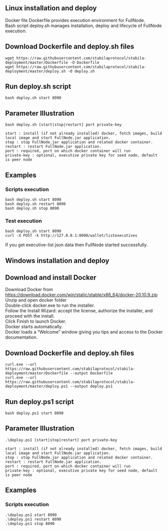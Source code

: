 ## Linux installation and deploy
Docker file Dockerfile provides execution environment for FullNode.<br/> 
Bash script deploy.sh manages installation, deploy and lifecycle of FullNode execution.

## Download Dockerfile and deploy.sh files

```shell
wget https://raw.githubusercontent.com/stabilaprotocol/stabila-deployment/master/Dockerfile -O Dockerfile
wget https://raw.githubusercontent.com/stabilaprotocol/stabila-deployment/master/deploy.sh -O deploy.sh
```
## Run deploy.sh script
```shell
bash deploy.sh start 8090
```

## Parameter Illustration

```shell
bash deploy.sh [start|stop|restart] port private-key

start : install (if not already installed) docker, fetch images, build local image and start FullNode.jar application.
stop : stop FullNode.jar application and related docker container.
restart : restart FullNode.jar application.
port : required, port on which docker container will run
private-key : optional, executive private key for seed node, default is peer node
```

## Examples

### Scripts execution

```shell
bash deploy.sh start 8090
bash deploy.sh restart 8090
bash deploy.sh stop 8090
```

### Test execution
```shell
bash deploy.sh start 8090
curl -X POST -k http://127.0.0.1:8090/wallet/listexecutives
```
If you get executive-list json data then FullNode started successfully.

## Windows installation and deploy

## Download and install Docker
Download Docker from https://download.docker.com/win/static/stable/x86_64/docker-20.10.9.zip<br/>
Unzip and open docker folder<br/>
Double-click docker.exe to run the installer.<br/>
Follow the Install Wizard: accept the license, authorize the installer, and proceed with the install.<br/>
Click Finish to launch Docker.<br/>
Docker starts automatically.<br/>
Docker loads a “Welcome” window giving you tips and access to the Docker documentation.

## Download Dockerfile and deploy.sh files

```shell
curl.exe --url https://raw.githubusercontent.com/stabilaprotocol/stabila-deployment/master/Dockerfile --output Dockerfile
curl.exe --url https://raw.githubusercontent.com/stabilaprotocol/stabila-deployment/master/deploy.ps1 --output deploy.ps1
```

## Run deploy.ps1 script
```shell
bash deploy.ps1 start 8090
```

## Parameter Illustration

```shell
.\deploy.ps1 [start|stop|restart] port private-key

start : install (if not already installed) docker, fetch images, build local image and start FullNode.jar application.
stop : stop FullNode.jar application and related docker container.
restart : restart FullNode.jar application.
port : required, port on which docker container will run
private-key : optional, executive private key for seed node, default is peer node
```

## Examples

### Scripts execution

```shell
.\deploy.ps1 start 8090
.\deploy.ps1 restart 8090
.\deploy.ps1 stop 8090
```
